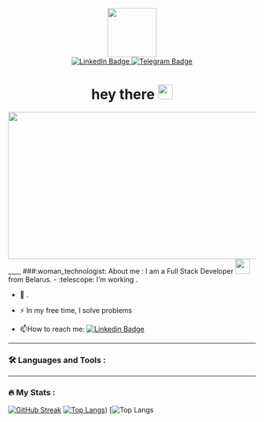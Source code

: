 <div id="header" align="center">
  <img src="https://static.tildacdn.com/tild3936-3334-4962-b063-323337656266/Group_1171274223.svg" width="100"/>
</div>
<div id="badges" align="center">
  <a href="https://www.linkedin.com/in/%D0%BD%D0%B0%D0%B4%D0%B5%D0%B6%D0%B4%D0%B0-%D0%BF%D1%83%D0%BD%D1%8C%D0%BA%D0%BE-01270324a/)">
    <img src="https://img.shields.io/badge/LinkedIn-blue?style=for-the-badge&logo=linkedin&logoColor=white" alt="LinkedIn Badge"/>
  </a>
  <a href="https://t.me/nadzinP">
    <img src="https://img.shields.io/badge/Telegram-blue?style=for-the-badge&logo=telegram&logoColor=white" alt="Telegram Badge"/>
  </a>
</div>
<div id="prof" align="center">
<img src="https://komarev.com/ghpvc/?username=Nadin8133&style=flat-square&color=blue" alt="">
  </div>
<h1 align="center">
  hey there
  <img src="https://media.giphy.com/media/hvRJCLFzcasrR4ia7z/giphy.gif" width="30px"/>
</h1>
<div align="center">
  <img src="https://media.giphy.com/media/L8K62iTDkzGX6/giphy.gif" width="600" height="300"/>
</div>
____
###:woman_technologist: About me :
I am a Full Stack Developer <img src="https://media.giphy.com/media/WUlplcMpOCEmTGBtBW/giphy.gif" width="30"> from Belarus.
- :telescope: I’m working .

- :seedling: .

- :zap: In my free time, I solve problems 

- :mailbox:How to reach me: [![Linkedin Badge](https://img.shields.io/badge/-Linkedin-blue?style=flat&logo=Linkedin&logoColor=white)](https://www.linkedin.com/in/%D0%BD%D0%B0%D0%B4%D0%B5%D0%B6%D0%B4%D0%B0-%D0%BF%D1%83%D0%BD%D1%8C%D0%BA%D0%BE-01270324a/)
- ---

### :hammer_and_wrench: Languages and Tools :
---

### :fire: My Stats :
[![GitHub Streak](http://github-readme-streak-stats.herokuapp.com?user=Nadin8133&theme=dark&background=000000)](https://git.io/streak-stats)
[![Top Langs](https://github-readme-stats.vercel.app/api/top-langs/?username=Nadin8133)](https://github.com/Nadin8133?tab=repositories))
[![Top Langs](https://github-readme-stats.vercel.app/api/top-langs/?username=Nadin8133&layout=compact&theme=vision-friendly-dark(https://github.com/Nadin8133?tab=repositories))
